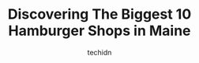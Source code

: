---
layout: ampstory
image: https://i0.wp.com/paketmu.com/wp-content/uploads/2023/06/five-guys-0-in-maine-1686371895.jpeg?resize=640,853
author: techidn
featured: false
description: Explore the diverse Hamburger Shop scene in Maine, home to an incredible selection of 10 establishments catering to every taste. Whether youre in search of iconic favorites or undiscovered 
title: Discovering The Biggest 10 Hamburger Shops in Maine
cover:
   title: Discovering The Biggest 10 Hamburger Shops in Maine
   subtitle: RICKPATE
   background: https://paketmu.com/wp-content/uploads/2023/06/five-guys-0-in-maine-1686371895.jpeg

pages: 
 - layout: thirds
   top: <h1>#1 Five Guys</h1>
   bottom: "<p>Five Guys is a great burger joint with juicy burgers, crispy fries. The staff is friendly and welcoming. The prices are a bit high, but its still worth checking out.</p>"
   background: https://paketmu.com/wp-content/uploads/2023/06/five-guys-1-in-maine-1686371895.jpeg
   backgroundblur: true
 - layout: thirds
   top: <h1>#2 Five Guys</h1>
   bottom: "<p>The fries here are absolutely hands down best!  Plus they got vinegar!!!  You get what u order plus that much extra in the bag!!!!!!  Totally unbelievable 👏You literal</p>"
   background: https://paketmu.com/wp-content/uploads/2023/06/five-guys-2-in-maine-1686371896.jpeg
   cta:
      link: https://paketmu.com/discovering-the-biggest-10-hamburger-shops-in-maine/
      text: Discovering The Biggest 10 Hamburger Shops in Maine
 - layout: thirds
   top: <h1>#3 Burger King</h1>
   bottom: "<p>This place is usually pretty top notch for what youd expect from a BK. The one time out of 25 thats terrible, is really terrible. However, the other 24 times is enough </p>"
   background: https://paketmu.com/wp-content/uploads/2023/06/five-guys-3-in-maine-1686371897.jpeg
   cta:
      link: https://paketmu.com/discovering-the-biggest-10-hamburger-shops-in-maine/
      text: Discovering The Biggest 10 Hamburger Shops in Maine
 - layout: thirds
   top: <h1>#4 Fat Boy Drive In</h1>
   bottom: "<p>111 Bath Rd, Brunswick, ME 04011, United States</p>"
   background: https://images.unsplash.com/photo-1484589065579-248aad0d8b13?ixlib=rb-4.0.3&ixid=MnwxMjA3fDB8MHxwaG90by1wYWdlfHx8fGVufDB8fHx8&auto=format&fit=crop&w=640&h=853&q=80
   cta:
      link: https://paketmu.com/discovering-the-biggest-10-hamburger-shops-in-maine/
      text: Discovering The Biggest 10 Hamburger Shops in Maine
 - layout: thirds
   top: <h1>#5 Five Guys</h1>
   bottom: "<p>170 Bath Rd, Brunswick, ME 04011, United States</p>"
   background: https://images.unsplash.com/photo-1609083590460-7b8cc0ca65f8?ixlib=rb-4.0.3&ixid=MnwxMjA3fDB8MHxwaG90by1wYWdlfHx8fGVufDB8fHx8&auto=format&fit=crop&w=640&h=853&q=80
   cta:
      link: https://paketmu.com/discovering-the-biggest-10-hamburger-shops-in-maine/
      text: Discovering The Biggest 10 Hamburger Shops in Maine
 - layout: thirds
   top: <h1>#6 CowBell Burger Bar</h1>
   bottom: "<p>140 Main St, Biddeford, ME 04005, United States</p>"
   background: https://images.unsplash.com/photo-1632260260864-caf7fde5ec36?ixlib=rb-4.0.3&ixid=MnwxMjA3fDB8MHxwaG90by1wYWdlfHx8fGVufDB8fHx8&auto=format&fit=crop&w=640&h=853&q=80
   cta:
      link: https://paketmu.com/discovering-the-biggest-10-hamburger-shops-in-maine/
      text: Discovering The Biggest 10 Hamburger Shops in Maine
 - layout: thirds
   top: <h1>#7 Wendys</h1>
   bottom: "<p>240 Main Mall Road, South Portland, ME 04106, United States</p>"
   background: https://images.unsplash.com/photo-1613843873231-1447db182f97?ixlib=rb-4.0.3&ixid=MnwxMjA3fDB8MHxwaG90by1wYWdlfHx8fGVufDB8fHx8&auto=format&fit=crop&w=640&h=853&q=80
   cta:
      link: https://paketmu.com/discovering-the-biggest-10-hamburger-shops-in-maine/
      text: Discovering The Biggest 10 Hamburger Shops in Maine
 - layout: thirds
   middle: Continue reading...
   background: https://images.unsplash.com/photo-1552083974-186346191183?ixlib=rb-4.0.3&ixid=MnwxMjA3fDB8MHxwaG90by1wYWdlfHx8fGVufDB8fHx8&auto=format&fit=crop&w=640&h=853&q=80
   cta:
      link: https://paketmu.com/discovering-the-biggest-10-hamburger-shops-in-maine/
      text: Discovering The Biggest 10 Hamburger Shops in Maine
      
---